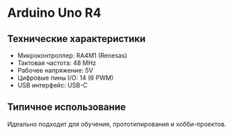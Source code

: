 # Arduino Uno R4

## Технические характеристики

- Микроконтроллер: RA4M1 (Renesas)
- Тактовая частота: 48 MHz
- Рабочее напряжение: 5V
- Цифровые пины I/O: 14 (6 PWM)
- USB интерфейс: USB-C

## Типичное использование

Идеально подходит для обучения, прототипирования и хобби-проектов.
